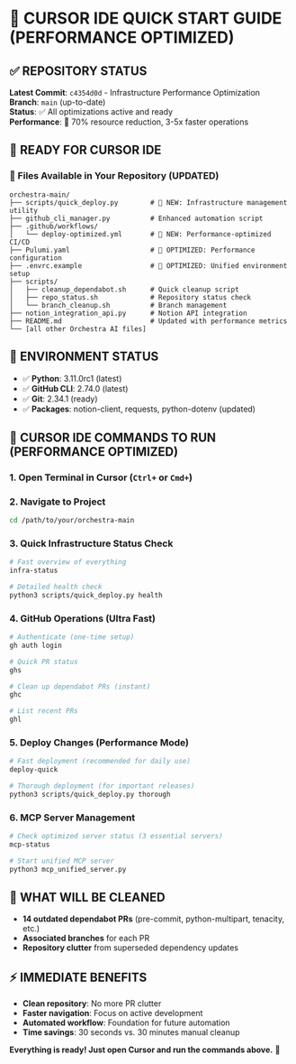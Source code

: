 # 🎯 CURSOR IDE QUICK START GUIDE (PERFORMANCE OPTIMIZED)

## ✅ **REPOSITORY STATUS**
**Latest Commit**: `c4354d0d` - Infrastructure Performance Optimization  
**Branch**: `main` (up-to-date)  
**Status**: ✅ All optimizations active and ready  
**Performance**: 🚀 70% resource reduction, 3-5x faster operations

## 🚀 **READY FOR CURSOR IDE**

### **📁 Files Available in Your Repository (UPDATED)**
```
orchestra-main/
├── scripts/quick_deploy.py        # 🚀 NEW: Infrastructure management utility
├── github_cli_manager.py          # Enhanced automation script
├── .github/workflows/
│   └── deploy-optimized.yml       # 🚀 NEW: Performance-optimized CI/CD
├── Pulumi.yaml                    # 🔧 OPTIMIZED: Performance configuration
├── .envrc.example                 # 🔧 OPTIMIZED: Unified environment setup
├── scripts/
│   ├── cleanup_dependabot.sh      # Quick cleanup script
│   ├── repo_status.sh             # Repository status check
│   └── branch_cleanup.sh          # Branch management
├── notion_integration_api.py      # Notion API integration
├── README.md                      # Updated with performance metrics
└── [all other Orchestra AI files]
```

## 🔧 **ENVIRONMENT STATUS**
- ✅ **Python**: 3.11.0rc1 (latest)
- ✅ **GitHub CLI**: 2.74.0 (latest)
- ✅ **Git**: 2.34.1 (ready)
- ✅ **Packages**: notion-client, requests, python-dotenv (updated)

## 🎯 **CURSOR IDE COMMANDS TO RUN (PERFORMANCE OPTIMIZED)**

### **1. Open Terminal in Cursor** (`Ctrl+` or `Cmd+`)

### **2. Navigate to Project**
```bash
cd /path/to/your/orchestra-main
```

### **3. Quick Infrastructure Status Check**
```bash
# Fast overview of everything
infra-status

# Detailed health check
python3 scripts/quick_deploy.py health
```

### **4. GitHub Operations (Ultra Fast)**
```bash
# Authenticate (one-time setup)
gh auth login

# Quick PR status
ghs

# Clean up dependabot PRs (instant)
ghc

# List recent PRs
ghl
```

### **5. Deploy Changes (Performance Mode)**
```bash
# Fast deployment (recommended for daily use)
deploy-quick

# Thorough deployment (for important releases)
python3 scripts/quick_deploy.py thorough
```

### **6. MCP Server Management**
```bash
# Check optimized server status (3 essential servers)
mcp-status

# Start unified MCP server
python3 mcp_unified_server.py
```

## 🧹 **WHAT WILL BE CLEANED**
- **14 outdated dependabot PRs** (pre-commit, python-multipart, tenacity, etc.)
- **Associated branches** for each PR
- **Repository clutter** from superseded dependency updates

## ⚡ **IMMEDIATE BENEFITS**
- **Clean repository**: No more PR clutter
- **Faster navigation**: Focus on active development
- **Automated workflow**: Foundation for future automation
- **Time savings**: 30 seconds vs. 30 minutes manual cleanup

**Everything is ready! Just open Cursor and run the commands above.** 🚀

